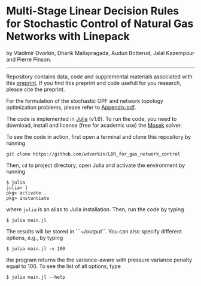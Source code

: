# Multi-Stage Linear Decision Rules for Stochastic Control of Natural Gas Networks with Linepack

by Vladimir Dvorkin, Dharik Mallapragada, Audun Botterud, Jalal Kazempour and Pierre Pinson.
* * *

Repository contains data, code and supplemental materials associated with this [preprint](www.arxiv.org). If you find this preprint and code usefull for you research, please cite the preprint.

For the formulation of the stochastic OPF and network topology optimization problems, please refer to [Appendix.pdf](https://github.com/wdvorkin/LDR_for_gas_network_control/blob/main/Appendix.pdf).

The code is implemented in [Julia](https://julialang.org) (v1.6). To run the code, you need to download, install and license (free for academic use) the [Mosek](https://www.mosek.com) solver. 

To see the code in action, first open a terminal and clone this repository by running
```
git clone https://github.com/wdvorkin/LDR_for_gas_network_control
```
Then, ```cd``` to project directory, open Julia and activate the environment by running
```
$ julia 
julia> ]
pkg> activate .
pkg> instantiate
```
where ```julia``` is an alias to Julia installation. Then, run the code by typing
```
$ julia main.jl 
```
The results will be stored in ```~/output``. You can also specify different options, e.g., by typing
```
$ julia main.jl -v 100
```
the program returns the the variance-aware with pressure variance penalty equal to 100. To see the list of all options, type 
```
$ julia main.jl --help
```

